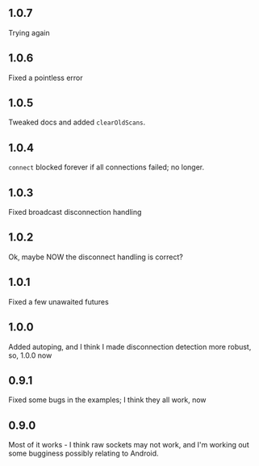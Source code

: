 ## 1.0.7

Trying again

## 1.0.6

Fixed a pointless error

## 1.0.5

Tweaked docs and added `clearOldScans`.

## 1.0.4

`connect` blocked forever if all connections failed; no longer.

## 1.0.3

Fixed broadcast disconnection handling

## 1.0.2

Ok, maybe NOW the disconnect handling is correct?

## 1.0.1

Fixed a few unawaited futures

## 1.0.0

Added autoping, and I think I made disconnection detection more robust, so, 1.0.0 now

## 0.9.1

Fixed some bugs in the examples; I think they all work, now

## 0.9.0

Most of it works - I think raw sockets may not work, and I'm working out some bugginess possibly relating to Android.
